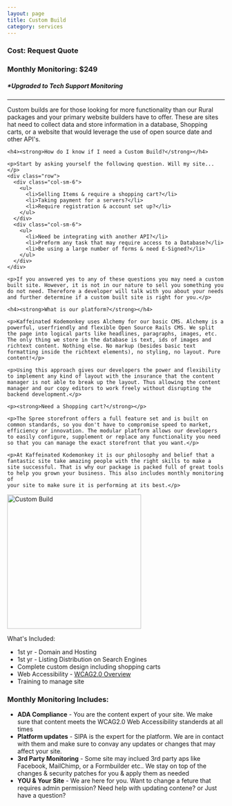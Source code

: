 ```yaml
---
layout: page
title: Custom Build
category: services
---
```

<div class="row">
  <div class="col-sm-12">
    <h3><strong>Cost: Request Quote</strong></h3>
    <h3>Monthly Monitoring: $249 </h3>
    <h5 class="text-success"><span class='text-danger'>*</span><em><i>Upgraded to Tech Support Monitoring</i></em></h5>
  </div>
</div>

<hr />

<div class="row">
  <div class="col-sm-9">
    <p>Custom builds are for those looking for more functionality than our Rural packages and your primary website builders have to offer. These are sites hat need to collect data and store information in a database, Shopping carts, or a website that would leverage the use of open source date and other API's.</p>

    <h4><strong>How do I know if I need a Custom Build?</strong></h4>

    <p>Start by asking yourself the following question. Will my site...</p>
    <div class="row">
      <div class="col-sm-6">
        <ul>
          <li>Selling Items & require a shopping cart?</li>
          <li>Taking payment for a servers?</li>
          <li>Require registration & account set up?</li>
        </ul>
      </div>
      <div class="col-sm-6">
        <ul>
          <li>Need be integrating with another API?</li>
          <li>Preform any task that may require access to a Database?</li>
          <li>Be using a large number of forms & need E-Signed?</li>
        </ul>
      </div>
    </div>

    <p>If you answered yes to any of these questions you may need a custom built site. However, it is not in our nature to sell you something you do not need. Therefore a developer will talk with you about your needs and further determine if a custom built site is right for you.</p>

    <h4><strong>What is our platform?</strong></h4>

    <p>Kaffeinated Kodemonkey uses Alchemy for our basic CMS. Alchemy is a powerful, userfriendly and flexible Open Source Rails CMS. We split the page into logical parts like headlines, paragraphs, images, etc. The only thing we store in the database is text, ids of images and richtext content. Nothing else. No markup (besides basic text formatting inside the richtext elements), no styling, no layout. Pure content!</p>

    <p>Using this approach gives our developers the power and flexibility to implement any kind of layout with the insurance that the content manager is not able to break up the layout. Thus allowing the content manager and our copy editors to work freely without disrupting the backend development.</p>

    <p><strong>Need a Shopping cart?</strong></p>

    <p>The Spree storefront offers a full feature set and is built on common standards, so you don't have to compromise speed to market, efficiency or innovation. The modular platform allows our developers to easily configure, supplement or replace any functionality you need so that you can manage the exact storefront that you want.</p>

    <p>At Kaffeinated Kodemonkey it is our philosophy and belief that a fantastic site take amazing people with the right skills to make a site successful. That is why our package is packed full of great tools to help you grown your business. This also includes monthly monitoring of
    your site to make sure it is performing at its best.</p>
  </div>
  <div class="col-sm-3">
    <img src="{{baseurl}}/img/portfolio/customdevelopment.png" alt="Custom Build" width="310px">
  </div>
</div>

<div class="row">
  <div class="col-sm-6">
    <p>What's Included:</p>
    <ul>
      <li>1st yr - Domain and Hosting</li>
      <li>1st yr - Listing Distribution on Search Engines</li>
      <li>Complete custom design including shopping carts</li>
      <li>Web Accessibility - <a href="https://www.w3.org/WAI/intro/wcag" target="blank" title="WCSG2.0 Overview">WCAG2.0 Overview</a></li>
      <li>Training to manage site</li>
    </ul>
  </div>
  <div class="col-sm-6">
    <h3>Monthly Monitoring Includes:</h3>
    <ul>
      <li><strong>ADA Compliance</strong> - You are the content expert of your site. We make sure that content meets the WCAG2.0 Web Accessibility
        standerds at all times</li>
      <li><strong>Platform updates</strong> - SIPA is the expert for the platform. We are in contact with them and make sure to convay any updates or changes that may affect your site.</li>
      <li><strong>3rd Party Monitoring</strong> - Some site may inclued 3rd party aps like Facebook, MailChimp, or a Formbuilder etc.. We stay on top of the changes & security patches for you & apply them as needed</li>
      <li><Strong>YOU & Your Site</strong> - We are here for you. Want to change a feture that requires admin permission? Need help with updating contene? or Just have a question?</li>
    </ul>
  </div>
</div>
&nbsp;
